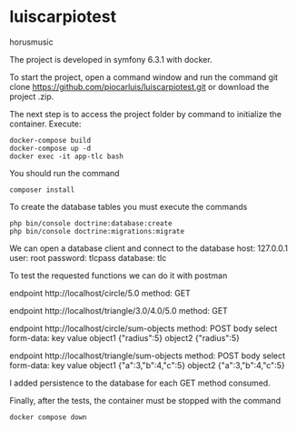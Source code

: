 # luiscarpiotest
horusmusic

The project is developed in symfony 6.3.1 with docker.

To start the project, open a command window and run the command git clone https://github.com/piocarluis/luiscarpiotest.git or download the project .zip.

The next step is to access the project folder by command to initialize the container. Execute:

```
docker-compose build
docker-compose up -d
docker exec -it app-tlc bash
```


You should run the command
```
composer install
```

To create the database tables you must execute the commands
```
php bin/console doctrine:database:create
php bin/console doctrine:migrations:migrate
```

We can open a database client and connect to the database
host: 127.0.0.1
user: root
password: tlcpass
database: tlc

To test the requested functions we can do it with postman

endpoint http://localhost/circle/5.0
method: GET

endpoint http://localhost/triangle/3.0/4.0/5.0
method: GET

endpoint http://localhost/circle/sum-objects
method: POST
body select form-data:
key value
object1 {"radius":5}
object2 {"radius":5}

endpoint http://localhost/triangle/sum-objects
method: POST
body select form-data:
key value
object1 {"a":3,"b":4,"c":5}
object2 {"a":3,"b":4,"c":5}


I added persistence to the database for each GET method consumed.



Finally, after the tests, the container must be stopped with the command
```
docker compose down
```

